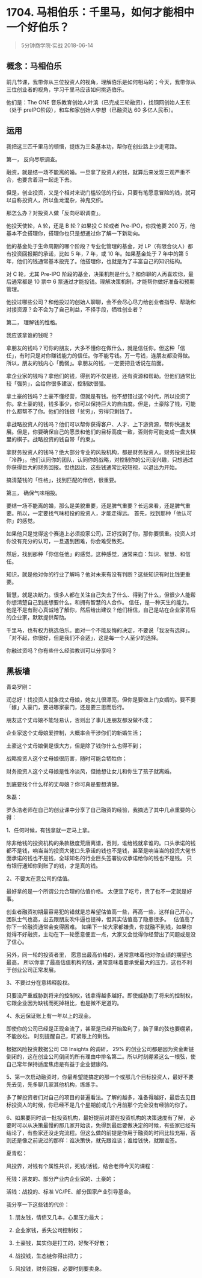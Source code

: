 # 1704. 马相伯乐：千里马，如何才能相中一个好伯乐？
> 5分钟商学院·实战
2018-06-14

## 概念：马相伯乐
前几节课，我带你从三位投资人的视角，理解伯乐是如何相马的；今天，我带你从三位创业者的视角，学习千里马应该如何挑选伯乐。

他们是：The ONE 音乐教育创始人叶滨（已完成三轮融资），找钢网创始人王东（处于 preIPO阶段），和车和家创始人李想（已融资达 60 多亿人民币）。

## 运用
我把这三匹千里马的顿悟，提炼为三条基本功，帮你在创业路上少走弯路。

第一， 反向尽职调查。

融资，就是结一场不能离的婚。一旦拿了投资人的钱，就算后来发现三观严重不合，也要含着泪一起走下去。

但是，创业投资，又是个相对来说门槛较低的行业，只要有笔愿意冒险的钱，就可以自称投资人，所以鱼龙混杂，神鬼交织。

那怎么办？对投资人做「反向尽职调查」。

他投天使轮，A 轮，还是 B 轮？如果投 C 轮或者 Pre-IPO，你找他要 200 万，他基本不会搭理你，搭理你也只是想通过你了解一下新动向。

他的基金处于生命周期的哪个阶段？专业化管理的基金，对 LP（有限合伙人）都有投资回报期的承诺，比如 5 年，7 年，或 10 年。如果基金处于 7 年中的第 5 年，他们的钱通常基本投完了。他搭理你，也就是为了丰富自己的知识结构。

对 C 轮，尤其 Pre-IPO 阶段的基金，决策机制是什么？和你聊的人再喜欢你，最后通常都是 10 票中 6 票通过才能投钱。理解决策机制，才能帮你做好准备和预期管理。

他投过哪些公司？和他投过的创始人聊聊，会不会尽心尽力给创业者指导、帮助和对接资源？会不会为了自己利益，不择手段，牺牲创业者？

第二， 理解钱的性格。

我应该拿谁的钱呢？

拿朋友的钱吗？可你的朋友，大多不懂你在做什么，就是信任你。但这种「信任」，有时只是对你赚钱能力的信任。你不能亏钱。万一亏钱，连朋友都没得做。所以，朋友的钱内心「脆弱」。拿朋友的钱，一定要把丑话说在前面。

拿企业家的钱吗？拿他们的钱，得到的不仅是钱，还有资源和帮助。但他们通常比较「强势」，会给你很多建议，控制欲很强。

拿土豪的钱吗？土豪不懂经营，但就是有钱。他不想错过这个时代，所以投资了你。拿土豪的钱，钱多事少，你可以保持巨大的自由度。但是，土豪除了钱，可能什么都帮不了你。他们的钱很「贫穷」，穷得只剩钱了。

拿战略投资人的钱吗？他们可以帮你获得客户、人才、上下游资源，帮你快速发展。但是，你要确保自己的愿景和他们的目标高度一致，否则你可能变成一盘大棋里的棋子。战略投资的钱自带「约束」。

拿财务投资人的钱吗？绝大部分专业的风投机构，都是财务投资人。财务投资比较「冷静」。他们认同你的团队，认同你的战略，对控制你的公司没兴趣，只想通过你获得巨大的财务回报。但也因此，这些钱通常比较短视，以退出为开始。

搞清楚钱的「性格」，找到匹配的伴侣，很重要。

第三， 确保气味相投。

要结一场不能离的婚，那么是美貌重要，还是脾气重要？长远来看，还是脾气重要。所以，一定要找气味相投的投资人，才能走得远。
首先，找到那种「他认可你」的感觉。

如果他只是觉得这个赛道上必须投家公司，正好找到了你，那你要慎重。投资人对你没有充分的认可，一旦遇到困难，你会难受致死。

然后，找到那种「你信任他」的感觉。这种感觉，通常来自：知识、智慧、和信任。

知识，就是他对你的行业了解吗？他对未来有没有判断？这些知识有时比钱更重要。

智慧，就是决断力。很多人都在关注自己失去了什么、得到了什么，但很少人能帮你想清楚自己到底想要什么。和拥有智慧的人合作。
信任，是一种天生的能力。他是不是有耐心真诚地了解你，然后给出建议？他们相信，自己是站在企业家背后的企业家，默默提供帮助。

千里马，也有权力挑选伯乐。面对一个不能反悔的决定，不要说「我没有选择」。「对不起，你很好，但是我们不合适」，这是每一个人至少的选择。

你融过资吗？你有些什么经验教训可以分享吗？

## 黑板墙

青岛罗刚：

润总好！找投资人就象找丈母娘，她女儿很漂亮，但你是要做上门女婿的。要不要「嫁」入豪门，要进哪家豪门，还是要三思而后行。朋友这个丈母娘不能轻易认，否则出了事儿连朋友都没做不成；
企业家这个丈母娘爱控制，大概率会干涉你们的新婚生活；
土豪这个丈母娘倒是很大方，但是除了钱你什么也得不到；
战略投资人这个丈母娘很历害，随时可能会牺牲你；
财务投资人这个丈母娘是性冷淡风，但她想让女儿和你生了孩子就离婚。到底要找个什么样的丈母娘？你可真是要想清楚。

朱磊：

罗永浩老师在自己的创业课中分享了自己融资的经验，我摘选了其中几点重要的心得：

1、任何时候，有钱拿就一定马上拿。

除非给钱的投资机构的条款极度荒唐离谱，否则，谁给钱就拿谁的。口头承诺的钱都不是钱，响当当的投资大佬口头承诺的钱也不是钱，甚至是响当当的投资大佬书面承诺的钱也不是钱，全球知名的行业巨头签署协议承诺给你的钱也不是钱。 只有银行通知你到账了的钱，才是真的钱。

2、不要太在意公司的估值。

最好拿的是一个所谓公允合理的估值价格。 太便宜了吃亏，贵了也不一定就是好事。

创业者融资初期最容易犯的错就是总希望估值高一些，再高一些，这样自己开心，团队士气也高，出去跟朋友吹牛逼也提神，但其实估值高了隐患很多。
 
估值高了你下一轮融资通常会变得困难。 如果下一轮大家都嫌贵，你就融不到钱，如果你觉得不好融资，主动在下一轮愿意便宜一点，大家又会觉得你经营出了问题或是没了信心。

另外，同一轮的投资者里， 愿意出最高价格的，通常意味着他对你业绩的期望也最高， 所以你拿了最高估值机构的钱，通常意味着要承受最大的压力，这也不利于创业公司正常发展。

3、不要过分在意稀释股权。

只要没严重威胁到将来的控制权，钱拿得越多越好。即使威胁到了将来的控制权，它跟企业因为缺钱而死掉相比，也是微不足道的。

4、永远保证账上有一年以上的现金。

即使你的公司已经是正现金流了，甚至是已经开始盈利了，脑子里的弦也要绷紧，不能放松。 时刻提醒自己，盯紧账上的剩钱。 

根据风险投资数据公司 CB Insights 的调研， 29% 的创业公司都是因为资金断链倒闭的，这在创业公司倒闭的所有理由中排名第二。所以时刻绷紧这么一根弦，使自己常年保持适度焦虑是有益于企业健康的。

5、第一次启动融资时，你最希望能搞定的那一个或那几个目标投资人，最好不要先去见，先多聊几家其他机构，练练手。

多了解投资者们对自己的项目的普遍看法。了解的越多，准备得越好，最后去见目标投资人的时候，你已经不是几个星期前或几个月前那个完全没有经验的你了。

6、如果要同时谈一批投资机构，最好提前对潜在投资机构的决策速度有了解， 必要时可以从决策最慢的那几家开始谈，免得到最后要做决定的时候，有些家已经有结论了，有些家还没走完流程。但这么做的前提是你用于融资的时间比较充裕，否则还是像之前说过的那样：谁决策快，就先跟谁谈；谁给钱快，就跟谁签。

夏青松：

风投界，对钱有个属性共识，死钱/活钱，结合老师今天的课程：

死钱：朋友的、部分产业内企业家的、土豪的；

活钱：战投的、标准 VC/PE、部分国家产业引导基金。

我分享一下这些钱的代价：

1. 朋友钱，情债又几本，心里压力最大；

2. 企业家钱，丢失公司控制权；
3. 土豪钱，其实你是打工的，好聚不好散；
4. 战投钱，生态链你得出把力；
5. 风投钱，财务回报，必要时刻要卖身。


